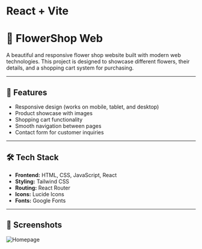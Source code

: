 # React + Vite

# 🌺 FlowerShop Web

A beautiful and responsive flower shop website built with modern web technologies. This project is designed to showcase different flowers, their details, and a shopping cart system for purchasing.

---

## 🚀 Features

- Responsive design (works on mobile, tablet, and desktop)
- Product showcase with images
- Shopping cart functionality
- Smooth navigation between pages
- Contact form for customer inquiries

---

## 🛠️ Tech Stack

- **Frontend:** HTML, CSS, JavaScript, React
- **Styling:** Tailwind CSS
- **Routing:** React Router
- **Icons:** Lucide Icons
- **Fonts:** Google Fonts

---

## 📸 Screenshots

![Homepage](assets/Screenshots/Home.png)
